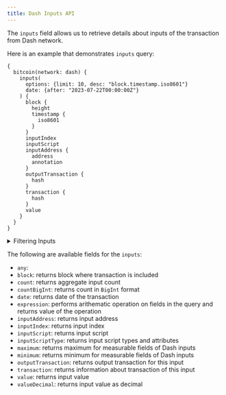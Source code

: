 ```yaml
---
title: Dash Inputs API
---
```


<head>
<meta name="title" content="Dash Inputs API"/>
<meta name="description" content="Get information on wallet Inputs and fund flow on the Dash blockchain. Also, get information on blocks for tokens or NFTs on the Dash blockchain."/>
<meta name="keywords" content="Dash api, Dash python api, Dash nft api, Dash scan api, Dash matic api, Dash api docs, Dash crypto api, Dash blockchain api,matic network api"/>
<meta name="robots" content="index, follow"/>
<meta http-equiv="Content-Type" content="text/html; charset=utf-8"/>
<meta name="language" content="English"/>

<!-- Open Graph / Facebook -->
<meta property="og:type" content="website" />
<meta property="og:title" content="Dash Inputs API" />
<meta property="og:description" content="Get information on wallet Inputs and fund flow on the Dash blockchain. Also, get information on blocks for tokens or NFTs on the Dash blockchain." />

<!-- Twitter -->
<meta property="twitter:card" content="summary_large_image" />
<meta property="twitter:title" content="Dash Inputs API" />
<meta property="twitter:description" content="Get information on wallet Inputs and fund flow on Dash blockchain. Also, get blocks information for tokens or NFTs on the Dash blockchain." />
</head>

The `inputs` field allows us to retrieve details about inputs of the transaction from Dash network.

Here is an example that demonstrates `inputs` query:

```
{
  bitcoin(network: dash) {
    inputs(
      options: {limit: 10, desc: "block.timestamp.iso8601"}
      date: {after: "2023-07-22T00:00:00Z"}
    ) {
      block {
        height
        timestamp {
          iso8601
        }
      }
      inputIndex
      inputScript
      inputAddress {
        address
        annotation
      }
      outputTransaction {
        hash
      }
      transaction {
        hash
      }
      value
    }
  }
}
```

<details>
<summary>Filtering Inputs</summary>

Inputs can be filtered using the following arguments:

-   `any`:
-   `date`: Filter by selecting the range, list or just date
-   `height`: Filter by block where transaction is included
-   `inOutputIndex`:
-   `inOutputTxId`:
-   `inputAddress`: Filter by transaction input address
-   `inputIndex`: Filter by index of input
-   `inputScriptType`: Filter by type and attributes of input scripts
-   `inputValue`: Filter by input value
-   `options`: Filter returned data by ordering, limiting, and constraining it.
-   `time`: Filter by selecting time in range, list or just time
-   `txHash`: Filter by transaction hash
-   `txIndex`: Filter by index of transaction in block

</details>

The following are available fields for the `inputs`:

-   `any`:
-   `block`: returns block where transaction is included
-   `count`: returns aggregate input count
-   `countBigInt`: returns count in `BigInt` format
-   `date`: returns date of the transaction
-   `expression`: performs arithematic operation on fields in the query and returns value of the operation
-   `inputAddress`: returns input address
-   `inputIndex`: returns input index
-   `inputScript`: returns input script
-   `inputScriptType`: returns input script types and attributes
-   `maximum`: returns maximum for measurable fields of Dash inputs
-   `minimum`: returns minimum for measurable fields of Dash inputs
-   `outputTransaction`: returns output transaction for this input
-   `transaction`: returns information about transaction of this input
-   `value`: returns input value
-   `valueDecimal`: returns input value as decimal 
